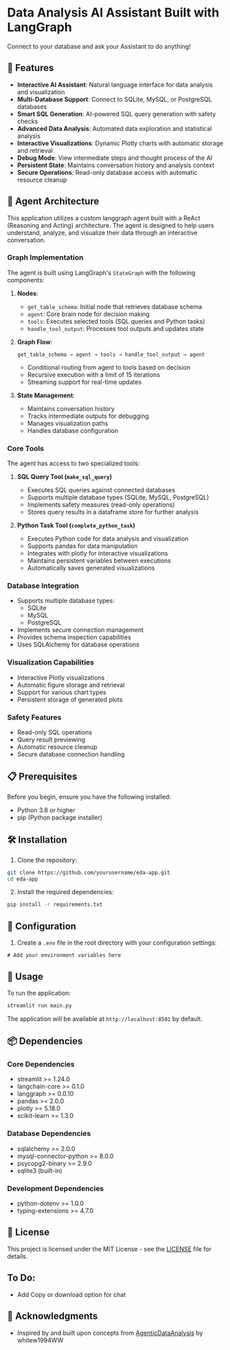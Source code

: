 # Data Analysis AI Assistant Built with LangGraph

Connect to your database and ask your Assistant to do anything!

## 🚀 Features

- **Interactive AI Assistant**: Natural language interface for data analysis and visualization
- **Multi-Database Support**: Connect to SQLite, MySQL, or PostgreSQL databases
- **Smart SQL Generation**: AI-powered SQL query generation with safety checks
- **Advanced Data Analysis**: Automated data exploration and statistical analysis
- **Interactive Visualizations**: Dynamic Plotly charts with automatic storage and retrieval
- **Debug Mode**: View intermediate steps and thought process of the AI
- **Persistent State**: Maintains conversation history and analysis context
- **Secure Operations**: Read-only database access with automatic resource cleanup

## 🤖 Agent Architecture

This application utilizes a custom langgraph agent built with a ReAct (Reasoning and Acting) architecture. The agent is designed to help users understand, analyze, and visualize their data through an interactive conversation.

### Graph Implementation
The agent is built using LangGraph's `StateGraph` with the following components:

1. **Nodes**:
   - `get_table_schema`: Initial node that retrieves database schema
   - `agent`: Core brain node for decision making
   - `tools`: Executes selected tools (SQL queries and Python tasks)
   - `handle_tool_output`: Processes tool outputs and updates state

2. **Graph Flow**:
   ```
   get_table_schema → agent → tools → handle_tool_output → agent
   ```
   - Conditional routing from agent to tools based on decision
   - Recursive execution with a limit of 15 iterations
   - Streaming support for real-time updates

3. **State Management**:
   - Maintains conversation history
   - Tracks intermediate outputs for debugging
   - Manages visualization paths
   - Handles database configuration

### Core Tools
The agent has access to two specialized tools:

1. **SQL Query Tool (`make_sql_query`)**
   - Executes SQL queries against connected databases
   - Supports multiple database types (SQLite, MySQL, PostgreSQL)
   - Implements safety measures (read-only operations)
   - Stores query results in a dataframe store for further analysis

2. **Python Task Tool (`complete_python_task`)**
   - Executes Python code for data analysis and visualization
   - Supports pandas for data manipulation
   - Integrates with plotly for interactive visualizations
   - Maintains persistent variables between executions
   - Automatically saves generated visualizations

### Database Integration
- Supports multiple database types:
  - SQLite
  - MySQL
  - PostgreSQL
- Implements secure connection management
- Provides schema inspection capabilities
- Uses SQLAlchemy for database operations

### Visualization Capabilities
- Interactive Plotly visualizations
- Automatic figure storage and retrieval
- Support for various chart types
- Persistent storage of generated plots

### Safety Features
- Read-only SQL operations
- Query result previewing
- Automatic resource cleanup
- Secure database connection handling

## 📋 Prerequisites

Before you begin, ensure you have the following installed:
- Python 3.8 or higher
- pip (Python package installer)

## 🛠️ Installation

1. Clone the repository:
```bash
git clone https://github.com/yourusername/eda-app.git
cd eda-app
```

2. Install the required dependencies:
```bash
pip install -r requirements.txt
```

## 🔧 Configuration

1. Create a `.env` file in the root directory with your configuration settings:
```
# Add your environment variables here
```

## 🚀 Usage

To run the application:

```bash
streamlit run main.py
```

The application will be available at `http://localhost:8501` by default.

## 📦 Dependencies

### Core Dependencies
- streamlit >= 1.24.0
- langchain-core >= 0.1.0
- langgraph >= 0.0.10
- pandas >= 2.0.0
- plotly >= 5.18.0
- scikit-learn >= 1.3.0

### Database Dependencies
- sqlalchemy >= 2.0.0
- mysql-connector-python >= 8.0.0
- psycopg2-binary >= 2.9.0
- sqlite3 (built-in)

### Development Dependencies
- python-dotenv >= 1.0.0
- typing-extensions >= 4.7.0

## 📝 License

This project is licensed under the MIT License - see the [LICENSE](LICENSE) file for details.

## To Do:
- Add Copy or download option for chat

## 🙏 Acknowledgments

- Inspired by and built upon concepts from [AgenticDataAnalysis](https://github.com/whitew1994WW/AgenticDataAnalysis) by whitew1994WW 